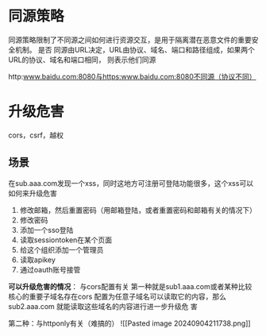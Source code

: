 # 同源策略
同源策略限制了不同源之间如何进行资源交互，是用于隔离潜在恶意文件的重要安全机制。 是否
同源由URL决定，URL由协议、域名、端口和路径组成，如果两个URL的协议、域名和端口相同，
则表示他们同源

http:www.baidu.com:8080与https:www.baidu.com:8080不同源（协议不同）

# 升级危害
cors，csrf，越权

## 场景
在sub.aaa.com发现一个xss，同时这地方可注册可登陆功能很多，这个xss可以如何来升级危害
1. 修改邮箱，然后重置密码（用邮箱登陆，或者重置密码和邮箱有关的情况下）
2. 修改密码
3. 添加一个sso登陆
4. 读取sessiontoken在某个页面
5. 给这个组织添加一个管理员
6. 读取apikey
7. 通过oauth账号接管

**可以升级危害的情况**：
与cors配置有关
第一种就是sub1.aaa.com或者某种比较核心的重要子域名存在cors 配置为任意子域名可以读取它的内容，那么sub2.aaa.com 就能读取这些域名的内容进行进一步升级危  害

第二种：与httponly有关（难搞的）
![[Pasted image 20240904211738.png]]